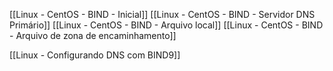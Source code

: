 
[[Linux - CentOS - BIND - Inicial]]
[[Linux - CentOS - BIND - Servidor DNS Primário]]
[[Linux - CentOS - BIND - Arquivo local]]
[[Linux - CentOS - BIND - Arquivo de zona de encaminhamento]]


[[Linux - Configurando DNS com BIND9]]